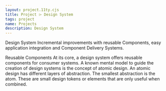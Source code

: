 ```yaml
---
layout: project.11ty.cjs
title: Project ⌲ Design System
tags: project
name: Projects
description: Design System
---
```


<iff-title level="2">Design System</hls-title>
<iff-title level="4">Incremental improvements with reusable Components, easy application integration and Component Delivery Systems.</hls-title>

<iff-title level="3">Reusable Components</hls-title>
<iff-text>At its core, a design system offers reusable components for consumer systems. A known mental model to guide the creation of design systems is the concept of atomic design. An atomic design has different layers of abstraction. The smallest abstraction is the atom. These are small design tokens or elements that are only useful when combined. </iff-text>
